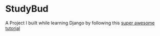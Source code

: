 # StudyBud

A Project I built while learning Django by following this [super awesome tutorial](https://www.youtube.com/watch?v=PtQiiknWUcI)
